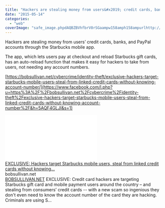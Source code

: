 ```yaml
---
title: "Hackers are stealing money from users&#x2019; credit cards, banks, and PayPal accounts..."
date: "2015-05-14"
categories: 
  - "web"
coverImage: "safe_image.phpdAQBZBVhfbrV0rSGaampw158amph158ampurlhttp://bobsullivan.net/wp-content/uploads/2015/05/starbucks-account1.jpg"
---
```


Hackers are stealing money from users’ credit cards, banks, and PayPal accounts through the Starbucks mobile app.  
  
The app, which lets users pay at checkout and reload Starbucks gift cards, has an auto-reload function that makes it easy for hackers to take from users, not needing any account numbers.  
  
[https://bobsullivan.net/cybercrime/identity-theft/exclusive-hackers-target-starbucks-mobile-users-steal-from-linked-credit-cards-without-knowing-account-number/](https://www.facebook.com/l.php?u=https%3A%2F%2Fbobsullivan.net%2Fcybercrime%2Fidentity-theft%2Fexclusive-hackers-target-starbucks-mobile-users-steal-from-linked-credit-cards-without-knowing-account-number%2F&h=5AQF4GLJl&s=1)  
  
[![](images/safe_image.php?d=AQBZBVhfbrV0rSGa&w=158&h=158&url=http%3A%2F%2Fbobsullivan.net%2Fwp-content%2Fuploads%2F2015%2F05%2Fstarbucks-account.jpg)](https://www.facebook.com/l.php?u=https%3A%2F%2Fbobsullivan.net%2Fcybercrime%2Fidentity-theft%2Fexclusive-hackers-target-starbucks-mobile-users-steal-from-linked-credit-cards-without-knowing-account-number%2F&h=OAQFeCwiM&s=1)  
[EXCLUSIVE: Hackers target Starbucks mobile users, steal from linked credit cards without knowing...](https://www.facebook.com/l.php?u=https%3A%2F%2Fbobsullivan.net%2Fcybercrime%2Fidentity-theft%2Fexclusive-hackers-target-starbucks-mobile-users-steal-from-linked-credit-cards-without-knowing-account-number%2F%3Ffb_ref%3DDefault%26fb_source%3Dmessage&h=kAQGGbJFg&s=1)  
bobsullivan.net  
[BOBSULLIVAN.NET](http://l.facebook.com/l.php?u=http%3A%2F%2FBOBSULLIVAN.NET%2F&h=WAQFAS-Qn&s=1) EXCLUSIVE: Credit card hackers are targeting Starbucks gift card and mobile payment users around the country – and stealing from consumers’ credit cards -- with a new scam so ingenious they don't even need to know the account number of the card they are hacking. Criminals are using S…
